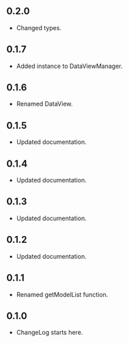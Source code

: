 ## 0.2.0

* Changed types.

## 0.1.7

* Added instance to DataViewManager.

## 0.1.6

* Renamed DataView.

## 0.1.5

* Updated documentation.

## 0.1.4

* Updated documentation.

## 0.1.3

* Updated documentation.

## 0.1.2

* Updated documentation.

## 0.1.1

* Renamed getModelList function.

## 0.1.0

* ChangeLog starts here.
